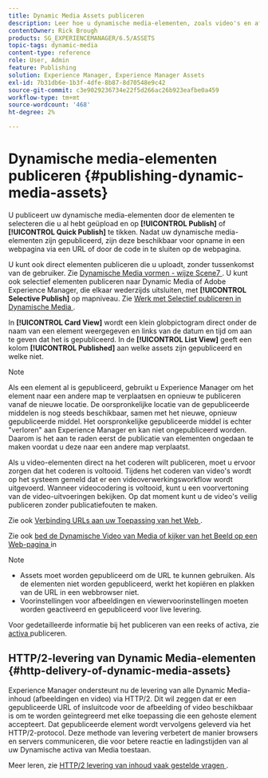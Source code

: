 ```yaml
---
title: Dynamic Media Assets publiceren
description: Leer hoe u dynamische media-elementen, zoals video's en afbeeldingen, kunt publiceren, inclusief de HTTP/2-levering van dergelijke elementen.
contentOwner: Rick Brough
products: SG_EXPERIENCEMANAGER/6.5/ASSETS
topic-tags: dynamic-media
content-type: reference
role: User, Admin
feature: Publishing
solution: Experience Manager, Experience Manager Assets
exl-id: 7b31db6e-1b3f-4dfe-8b87-8d70548e9c42
source-git-commit: c3e9029236734e22f5d266ac26b923eafbe0a459
workflow-type: tm+mt
source-wordcount: '468'
ht-degree: 2%

---
```


# Dynamische media-elementen publiceren {#publishing-dynamic-media-assets}

U publiceert uw dynamische media-elementen door de elementen te selecteren die u al hebt geüpload en op **[!UICONTROL Publish]** of **[!UICONTROL Quick Publish]** te tikken. Nadat uw dynamische media-elementen zijn gepubliceerd, zijn deze beschikbaar voor opname in een webpagina via een URL of door de code in te sluiten op de webpagina.

U kunt ook direct elementen publiceren die u uploadt, zonder tussenkomst van de gebruiker. Zie [ Dynamische Media vormen - wijze Scene7 ](config-dms7.md).
U kunt ook selectief elementen publiceren naar Dynamic Media of Adobe Experience Manager, die elkaar wederzijds uitsluiten, met **[!UICONTROL Selective Publish]** op mapniveau. Zie [ Werk met Selectief publiceren in Dynamische Media ](/help/assets/selective-publishing.md).

In **[!UICONTROL Card View]** wordt een klein globpictogram direct onder de naam van een element weergegeven en links van de datum en tijd om aan te geven dat het is gepubliceerd. In de **[!UICONTROL List View]** geeft een kolom **[!UICONTROL Published]** aan welke assets zijn gepubliceerd en welke niet.

>[!NOTE]
>
>Als een element al is gepubliceerd, gebruikt u Experience Manager om het element naar een andere map te verplaatsen en opnieuw te publiceren vanaf de nieuwe locatie. De oorspronkelijke locatie van de gepubliceerde middelen is nog steeds beschikbaar, samen met het nieuwe, opnieuw gepubliceerde middel. Het oorspronkelijke gepubliceerde middel is echter &quot;verloren&quot; aan Experience Manager en kan niet ongepubliceerd worden. Daarom is het aan te raden eerst de publicatie van elementen ongedaan te maken voordat u deze naar een andere map verplaatst.

Als u video-elementen direct na het coderen wilt publiceren, moet u ervoor zorgen dat het coderen is voltooid. Tijdens het coderen van video&#39;s wordt op het systeem gemeld dat er een videoverwerkingsworkflow wordt uitgevoerd. Wanneer videocodering is voltooid, kunt u een voorvertoning van de video-uitvoeringen bekijken. Op dat moment kunt u de video&#39;s veilig publiceren zonder publicatiefouten te maken.

Zie ook [ Verbinding URLs aan uw Toepassing van het Web ](linking-urls-to-yourwebapplication.md).

Zie ook [ bed de Dynamische Video van Media of kijker van het Beeld op een Web-pagina ](embed-code.md) in

>[!NOTE]
>
>* Assets moet worden gepubliceerd om de URL te kunnen gebruiken. Als de elementen niet worden gepubliceerd, werkt het kopiëren en plakken van de URL in een webbrowser niet.
>* Voorinstellingen voor afbeeldingen en viewervoorinstellingen moeten worden geactiveerd en gepubliceerd voor live levering.
>

Voor gedetailleerde informatie bij het publiceren van een reeks of activa, zie [ activa ](manage-assets.md) publiceren.

## HTTP/2-levering van Dynamic Media-elementen {#http-delivery-of-dynamic-media-assets}

Experience Manager ondersteunt nu de levering van alle Dynamic Media-inhoud (afbeeldingen en video) via HTTP/2. Dit wil zeggen dat er een gepubliceerde URL of insluitcode voor de afbeelding of video beschikbaar is om te worden geïntegreerd met elke toepassing die een gehoste element accepteert. Dat gepubliceerde element wordt vervolgens geleverd via het HTTP/2-protocol. Deze methode van levering verbetert de manier browsers en servers communiceren, die voor betere reactie en ladingstijden van al uw Dynamische activa van Media toestaan.

Meer leren, zie [ HTTP/2 levering van inhoud vaak gestelde vragen ](/help/sites-administering/scene7-http2faq.md).
